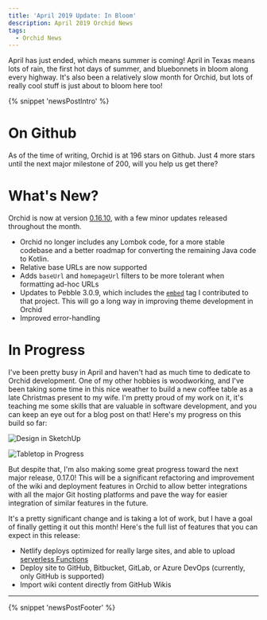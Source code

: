 ```yaml
---
title: 'April 2019 Update: In Bloom'
description: April 2019 Orchid News
tags: 
  - Orchid News
---
```


April has just ended, which means summer is coming! April in Texas means lots of rain, the first hot days of summer, and bluebonnets in bloom along every highway. It's also been a relatively slow month for Orchid, but lots of really cool stuff is just about to bloom here too!

{% snippet 'newsPostIntro' %}

# On Github

As of the time of writing, Orchid is at 196 stars on Github. Just 4 more stars until the next major milestone of 200, will you help us get there?

# What's New?

Orchid is now at version [0.16.10](https://github.com/orchidhq/orchid/releases/tag/0.16.10), with a few minor updates released throughout the month. 

- Orchid no longer includes any Lombok code, for a more stable codebase and a better roadmap for converting the remaining Java code to Kotlin. 
- Relative base URLs are now supported
- Adds `baseUrl` and `homepageUrl` filters to be more tolerant when formatting ad-hoc URLs
- Updates to Pebble 3.0.9, which includes the [`embed`](https://pebbletemplates.io/wiki/tag/embed/) tag I contributed to that project. This will go a long way in improving theme development in Orchid
- Improved error-handling

# In Progress

I've been pretty busy in April and haven't had as much time to dedicate to Orchid development. One of my other hobbies is woodworking, and I've been taking some time in this nice weather to build a new coffee table as a late Christmas present to my wife. I'm pretty proud of my work on it, it's teaching me some skills that are valuable in software development, and you can keep an eye out for a blog post on that! Here's my progress on this build so far:

![Design in SketchUp](https://thepracticaldev.s3.amazonaws.com/i/ur5u51trpnk2ugquizpj.png)

![Tabletop in Progress](https://thepracticaldev.s3.amazonaws.com/i/z0r4l8l1xbu9ddj82gmt.jpg)

But despite that, I'm also making some great progress toward the next major release, 0.17.0! This will be a significant refactoring and improvement of the wiki and deployment features in Orchid to allow better integrations with all the major Git hosting platforms and pave the way for easier integration of similar features in the future.

It's a pretty significant change and is taking a lot of work, but I have a goal of finally getting it out this month! Here's the full list of features that you can expect in this release:

- Netlify deploys optimized for really large sites, and able to upload [serverless Functions](https://www.netlify.com/products/functions/)
- Deploy site to GitHub, Bitbucket, GitLab, or Azure DevOps (currently, only GitHub is supported)
- Import wiki content directly from GitHub Wikis

---

{% snippet 'newsPostFooter' %}
